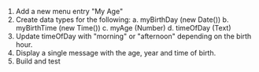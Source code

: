 ﻿
1.	Add a new menu entry "My Age"
2.	Create data types for the following:
    a.  myBirthDay (new Date())
    b.	myBirthTime (new Time())
    c.	myAge (Number)
    d.	timeOfDay (Text)
3.	Update timeOfDay with "morning" or "afternoon" depending on the birth hour.
4.	Display a single message with the age, year and time of birth.
5.	Build and test
